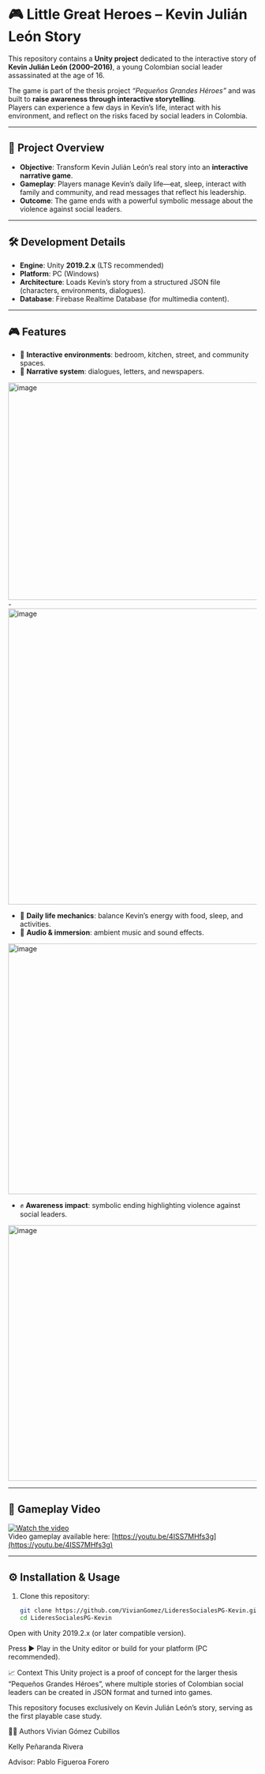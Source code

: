 # 🎮 Little Great Heroes – Kevin Julián León Story

This repository contains a **Unity project** dedicated to the interactive story of **Kevin Julián León (2000–2016)**, a young Colombian social leader assassinated at the age of 16.  

The game is part of the thesis project *“Pequeños Grandes Héroes”* and was built to **raise awareness through interactive storytelling**.  
Players can experience a few days in Kevin’s life, interact with his environment, and reflect on the risks faced by social leaders in Colombia.

---

## 📖 Project Overview

- **Objective**: Transform Kevin Julián León’s real story into an **interactive narrative game**.  
- **Gameplay**: Players manage Kevin’s daily life—eat, sleep, interact with family and community, and read messages that reflect his leadership.  
- **Outcome**: The game ends with a powerful symbolic message about the violence against social leaders.  

---

## 🛠️ Development Details

- **Engine**: Unity **2019.2.x** (LTS recommended)  
- **Platform**: PC (Windows)  
- **Architecture**: Loads Kevin’s story from a structured JSON file (characters, environments, dialogues).  
- **Database**: Firebase Realtime Database (for multimedia content).  

---

## 🎮 Features

- 🏡 **Interactive environments**: bedroom, kitchen, street, and community spaces.
- 📜 **Narrative system**: dialogues, letters, and newspapers.  
<img width="1783" height="441" alt="image" src="https://github.com/user-attachments/assets/eea8e3b3-0651-42eb-80c9-97076b7781b0" />
-
<img width="1654" height="600" alt="image" src="https://github.com/user-attachments/assets/88e798b6-4f80-4b3b-aa74-d3bd0aa10f63" />

 - 🍞 **Daily life mechanics**: balance Kevin’s energy with food, sleep, and activities.
- 🎵 **Audio & immersion**: ambient music and sound effects.
<img width="1570" height="508" alt="image" src="https://github.com/user-attachments/assets/7096a0a4-9082-49c6-92fd-edbf64bcc836" />

- ✊ **Awareness impact**: symbolic ending highlighting violence against social leaders.  
<img width="2495" height="518" alt="image" src="https://github.com/user-attachments/assets/6b485072-788d-425b-8643-f8aedc6e324c" />


---

## 🎥 Gameplay Video

[![Watch the video](https://github.com/user-attachments/assets/d470c0cc-c3d7-4185-976b-5cacec4c7cb6)](https://youtu.be/4ISS7MHfs3g)  
Video gameplay available here: [https://youtu.be/4ISS7MHfs3g](https://youtu.be/4ISS7MHfs3g)

---

## ⚙️ Installation & Usage

1. Clone this repository:
   ```bash
   git clone https://github.com/VivianGomez/LideresSocialesPG-Kevin.git
   cd LideresSocialesPG-Kevin
Open with Unity 2019.2.x (or later compatible version).

Press ▶️ Play in the Unity editor or build for your platform (PC recommended).

📈 Context
This Unity project is a proof of concept for the larger thesis “Pequeños Grandes Héroes”, where multiple stories of Colombian social leaders can be created in JSON format and turned into games.

This repository focuses exclusively on Kevin Julián León’s story, serving as the first playable case study.

👩‍💻 Authors
Vivian Gómez Cubillos

Kelly Peñaranda Rivera

Advisor: Pablo Figueroa Forero
